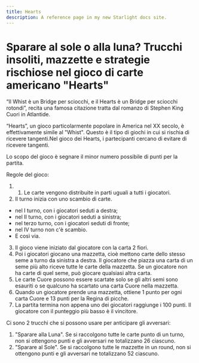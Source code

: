 ```yaml
---
title: Hearts
description: A reference page in my new Starlight docs site.
---
```


# Sparare al sole o alla luna? Trucchi insoliti, mazzette e strategie rischiose nel gioco di carte americano "Hearts"

“Il Whist è un Bridge per sciocchi, e il Hearts è un Bridge per sciocchi rotondi”, recita una famosa citazione tratta dal romanzo di Stephen King Cuori in Atlantide.

“Hearts”, un gioco particolarmente popolare in America nel XX secolo, è effettivamente simile al "Whist". Questo è il tipo di giochi in cui si rischia di ricevere tangenti.Nel gioco dei Hearts, i partecipanti cercano di evitare di ricevere tangenti.

Lo scopo del gioco è segnare il minor numero possibile di punti per la partita.

Regole del gioco:
1. 1. Le carte vengono distribuite in parti uguali a tutti i giocatori.
2. Il turno inizia con uno scambio di carte.
- nel I turno, con i giocatori seduti a destra;
- nel II turno, con i giocatori seduti a sinistra;
- nel terzo turno, con i giocatori seduti di fronte;
- nel IV turno non c'è scambio.
- E così via.
3. Il gioco viene iniziato dal giocatore con la carta 2 fiori.
4. Poi i giocatori giocano una mazzetta, cioè mettono carte dello stesso seme a turno da sinistra a destra. Il giocatore che piazza una carta di un seme più alto riceve tutte le carte della mazzetta. Se un giocatore non ha carte di quel seme, può giocare qualsiasi altra carta.
5. Le carte Cuore possono essere scartate solo se gli altri semi sono esauriti o se qualcuno ha scartato una carta Cuore nella mazzetta.
6. Quando un giocatore prende una mazzetta, ottiene 1 punto per ogni carta Cuore e 13 punti per la Regina di picche.
7. La partita termina non appena uno dei giocatori raggiunge i 100 punti. Il giocatore con il punteggio più basso è il vincitore.

Ci sono 2 trucchi che si possono usare per anticipare gli avversari:
1. "Sparare alla Luna". Se si raccolgono tutte le carte punto di un turno, non si ottengono punti e gli avversari ne totalizzano 26 ciascuno.
2. "Sparare al Sole". Se si raccolgono tutte le mazzette in un round, non si ottengono punti e gli avversari ne totalizzano 52 ciascuno.